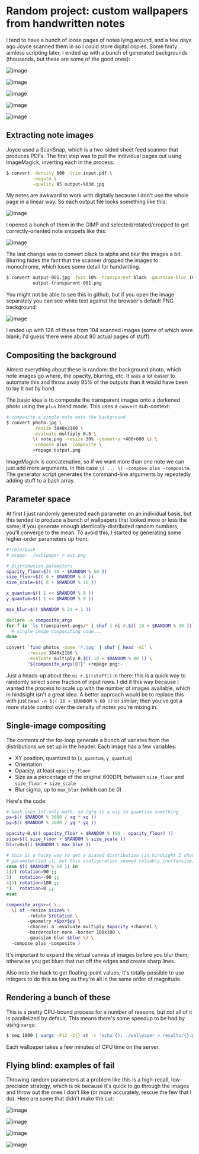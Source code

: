 # Random project: custom wallpapers from handwritten notes
I tend to have a bunch of loose pages of notes lying around, and a few days ago
Joyce scanned them in so I could store digital copies. Some fairly aimless
scripting later, I ended up with a bunch of generated backgrounds (thousands,
but these are some of the good ones):

![image](http://spencertipping.com/note-wallpaper-1.jpg)

![image](http://spencertipping.com/note-wallpaper-2.jpg)

![image](http://spencertipping.com/note-wallpaper-3.jpg)

![image](http://spencertipping.com/note-wallpaper-4.jpg)

![image](http://spencertipping.com/note-wallpaper-5.jpg)

## Extracting note images
Joyce used a ScanSnap, which is a two-sided sheet feed scanner that produces
PDFs. The first step was to pull the individual pages out using ImageMagick,
inverting each in the process:

```sh
$ convert -density 600 -trim input.pdf \
          -negate \
          -quality 95 output-%03d.jpg
```

My notes are awkward to work with digitally because I don't use the whole page
in a linear way. So each output file looks something like this:

![image](http://spencertipping.com/note-wallpaper-extracted-1.jpg)

I opened a bunch of them in the GIMP and selected/rotated/cropped to get
correctly-oriented note snippets like this:

![image](http://spencertipping.com/note-wallpaper-extracted-2.jpg)

The last change was to convert black to alpha and blur the images a bit.
Blurring hides the fact that the scanner dropped the images to monochrome, which
loses some detail for handwriting.

```sh
$ convert output-001.jpg -fuzz 10% -transparent black -gaussian-blur 10x2 \
          output-transparent-001.png
```

You might not be able to see this in github, but if you open the image
separately you can see white text against the browser's default PNG background:

![image](http://spencertipping.com/note-wallpaper-extracted-3.png)

I ended up with 126 of these from 104 scanned images (some of which were blank;
I'd guess there were about 80 actual pages of stuff).

## Compositing the background
Almost everything about these is random: the background photo, which note images
go where, the opacity, blurring, etc. It was a lot easier to automate this and
throw away 95% of the outputs than it would have been to lay it out by hand.

The basic idea is to composite the transparent images onto a darkened photo
using the `plus` blend mode. This uses a `convert` sub-context:

```sh
# composite a single note onto the background
$ convert photo.jpg \
          -resize 3840x2160 \
          -evaluate multiply 0.5 \
          \( note.png -resize 30% -geometry +400+600 \) \
          -compose plus -composite \
          +repage output.png
```

ImageMagick is concatenative, so if we want more than one note we can just add
more arguments, in this case `\( ... \) -compose plus -composite`. The generator
script generates the command-line arguments by repeatedly adding stuff to a bash
array.

## Parameter space
At first I just randomly generated each parameter on an individual basis, but
this tended to produce a bunch of wallpapers that looked more or less the same;
if you generate enough identically-distributed random numbers, you'll converge
to the mean. To avoid this, I started by generating some higher-order parameters
up front:

```sh
#!/bin/bash
# Usage: ./wallpaper > out.png

# Distribution parameters
opacity_floor=$(( 30 + $RANDOM % 50 ))
size_floor=$(( 4 + $RANDOM % 4 ))
size_scale=$(( 8 + $RANDOM % 16 ))

x_quantum=$(( 1 << $RANDOM % 8 ))
y_quantum=$(( 1 << $RANDOM % 8 ))

max_blur=$(( $RANDOM % 24 + 1 ))

declare -a composite_args
for f in `ls transparent-pngs/* | shuf | ni r.$(( 10 + $RANDOM % 39 ))`; do
  # single-image compositing code...
done

convert `find photos -name '*.jpg' | shuf | head -n1` \
        -resize 3840x2160 \
        -evaluate multiply 0.$(( 10 + $RANDOM % 80 )) \
        "${composite_args[@]}" +repage png:-
```

Just a heads-up about the `ni r.$((stuff))` in there: this is a quick way to
randomly select some fraction of input rows. I did it this way because I wanted
the process to scale up with the number of images available, which in hindsight
isn't a great idea. A better approach would be to replace this with just
`head -n $(( 20 + $RANDOM % 60 ))` or similar; then you've got a more stable
control over the density of notes you're mixing in.

## Single-image compositing
The contents of the for-loop generate a bunch of variates from the distributions
we set up in the header. Each image has a few variables:

- XY position, quantized to (`x_quantum`, `y_quantum`)
- Orientation
- Opacity, at least `opacity_floor`
- Size as a percentage of the original 600DPI, between `size_floor` and
  `size_floor + size_scale`
- Blur sigma, up to `max_blur` (which can be 0)

Here's the code:

```sh
# bash uses int-only math, so /q*q is a way to quantize something
px=$(( $RANDOM % 3600 / xq * xq ))
py=$(( $RANDOM % 3600 / yq * yq ))

opacity=0.$(( opacity_floor + $RANDOM % (90 - opacity_floor) ))
size=$(( size_floor + $RANDOM % size_scale ))
blur=0x$(( $RANDOM % max_blur ))

# this is a hacky way to get a biased distribution (in hindsight I should have
# parameterized it, but this configuration seemed reliably inoffensive)
case $(( $RANDOM % 64 )) in
1|2) rotation=90 ;;
3)   rotation=-90 ;;
4|5) rotation=180 ;;
*)   rotation=0 ;;
esac

composite_args+=( \
  \( $f -resize $size% \
        -rotate $rotation \
        -geometry +$px+$py \
        -channel a -evaluate multiply $opacity +channel \
        -bordercolor none -border 100x100 \
        -gaussian-blur $blur \) \
  -compose plus -composite )
```

It's important to expand the virtual canvas of images before you blur them;
otherwise you get blurs that run off the edges and create sharp lines.

Also note the hack to get floating-point values; it's totally possible to use
integers to do this as long as they're all in the same order of magnitude.

## Rendering a bunch of these
This is a pretty CPU-bound process for a number of reasons, but not all of it is
parallelized by default. This means there's some speedup to be had by using
`xargs`:

```sh
$ seq 1000 | xargs -P12 -I{} sh -c 'echo {}; ./wallpaper > results/{}.png'
```

Each wallpaper takes a few minutes of CPU time on the server.

## Flying blind: examples of fail
Throwing random parameters at a problem like this is a high-recall,
low-precision strategy, which is ok because it's quick to go through the images
and throw out the ones I don't like (or more accurately, rescue the few that I
do). Here are some that didn't make the cut:

![image](http://spencertipping.com/note-wallpaper-bogus-1.jpg)

![image](http://spencertipping.com/note-wallpaper-bogus-2.jpg)

![image](http://spencertipping.com/note-wallpaper-bogus-3.jpg)

![image](http://spencertipping.com/note-wallpaper-bogus-4.jpg)
